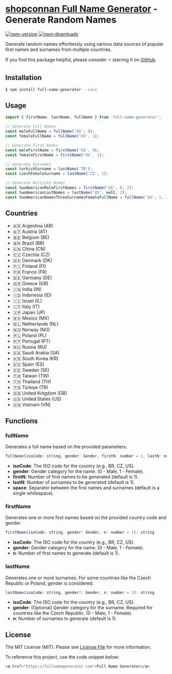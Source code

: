 # [shopconnan Full Name Generator](https://fullnamegenerator.com) - Generate Random Names

[![npm-version]][npm] [![npm-downloads]][npm]

Generate random names effortlessly using various data sources of popular first names and surnames
from multiple countries. 

If you find this package helpful, please consider ⭐ starring it on [GitHub](https://github.com/ozdemirburak/full-name-generator).

## Installation

```bash
$ npm install full-name-generator --save
```

## Usage

````js
import { firstName, lastName, fullName } from 'full-name-generator';

// Generate Full Names
const maleFullName = fullName('US', 0);
const femaleFullName = fullName('US', 1);

// Generate First Names
const maleFirstName = firstName('US', 0);
const femaleFirstName = firstName('US', 1);

// Generate Surnames
const turkishSurname = lastName('TR');
const czechFemaleSurname = lastName('CZ', 1);

// Generate Multiple Names
const twoAmericanMaleFirstNames = firstName('US', 0, 2);
const twoAmericanLastNames = lastName('US', null, 2);
const twoAmericanNamesThreeSurnamesFemaleFullName = fullName('US', 1, 2, 3);
````

## Countries

- 🇦🇷 Argentina (AR)
- 🇦🇹 Austria (AT)
- 🇧🇪 Belgium (BE)
- 🇧🇷 Brazil (BR)
- 🇨🇳 China (CN)
- 🇨🇿 Czechia (CZ)
- 🇩🇰 Denmark (DK)
- 🇫🇮 Finland (FI)
- 🇫🇷 France (FR)
- 🇩🇪 Germany (DE)
- 🇬🇷 Greece (GR)
- 🇮🇳 India (IN)
- 🇮🇩 Indonesia (ID)
- 🇮🇱 Israel (IL)
- 🇮🇹 Italy (IT)
- 🇯🇵 Japan (JP)
- 🇲🇽 Mexico (MX)
- 🇳🇱 Netherlands (NL)
- 🇳🇴 Norway (NO)
- 🇵🇱 Poland (PL)
- 🇵🇹 Portugal (PT)
- 🇷🇺 Russia (RU)
- 🇸🇦 Saudi Arabia (SA)
- 🇰🇷 South Korea (KR)
- 🇪🇸 Spain (ES)
- 🇸🇪 Sweden (SE)
- 🇹🇼 Taiwan (TW)
- 🇹🇭 Thailand (TH)
- 🇹🇷 Türkiye (TR)
- 🇬🇧 United Kingdom (GB)
- 🇺🇸 United States (US)
- 🇻🇳 Vietnam (VN)

## Functions

### fullName

Generates a full name based on the provided parameters.

```js
fullName(isoCode: string, gender: Gender, firstN: number = 1, lastN: number = 1, space: string = ' '): string
```

- **isoCode**: The ISO code for the country (e.g., BR, CZ, US).
- **gender**: Gender category for the name. (0 - Male, 1 - Female).
- **firstN**: Number of first names to be generated (default is 1).
- **lastN**: Number of surnames to be generated (default is 1).
- **space**: Separator between the first names and surnames (default is a single whitespace).

### firstName

Generates one or more first names based on the provided country code and gender.

```js
firstName(isoCode: string, gender: Gender, n: number = 1): string
```

- **isoCode**: The ISO code for the country (e.g., BR, CZ, US).
- **gender**: Gender category for the name. (0 - Male, 1 - Female).
- **n**: Number of first names to generate (default is 1).

### lastName

Generates one or more surnames. For some countries like the Czech Republic or Poland, gender is considered.
```js
lastName(isoCode: string, gender?: Gender, n: number = 1): string
```

- **isoCode**: The ISO code for the country (e.g., BR, CZ, US).
- **gender**: (Optional) Gender category for the surname. Required for countries like the Czech Republic. (0 - Male, 1 - Female).
- **n**: Number of surnames to generate (default is 1).

## License

The MIT License (MIT). Please see [License File](LICENSE) for more information.

  [npm-version]: https://img.shields.io/npm/v/full-name-generator.svg?style=flat-square
  [npm-downloads]: https://img.shields.io/npm/dm/full-name-generator.svg?style=flat-square
  [npm]: https://www.npmjs.com/package/full-name-generator

To reference this project, use the code snippet below:

```html
<a href="https://fullnamegenerator.com">Full Name Generator</a>
```

